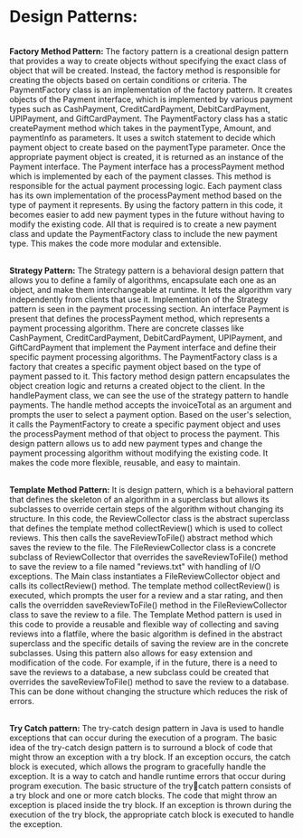 <h1>Design Patterns:</h1></br>
<b>Factory Method Pattern:</b> The factory pattern is a creational 
design pattern that provides a way to create objects without 
specifying the exact class of object that will be created. 
Instead, the factory method is responsible for creating the 
objects based on certain conditions or criteria. The 
PaymentFactory class is an implementation of the factory 
pattern. It creates objects of the Payment interface, which is 
implemented by various payment types such as 
CashPayment, CreditCardPayment, DebitCardPayment, 
UPIPayment, and GiftCardPayment.
The PaymentFactory class has a static createPayment method 
which takes in the paymentType, Amount, and paymentInfo 
as parameters. It uses a switch statement to decide which 
payment object to create based on the paymentType 
parameter. Once the appropriate payment object is created, 
it is returned as an instance of the Payment interface. The 
Payment interface has a processPayment method which is 
implemented by each of the payment classes. This method is 
responsible for the actual payment processing logic. Each 
payment class has its own implementation of the 
processPayment method based on the type of payment it 
represents. By using the factory pattern in this code, it 
becomes easier to add new payment types in the future 
without having to modify the existing code. All that is 
required is to create a new payment class and update the 
PaymentFactory class to include the new payment type. This 
makes the code more modular and extensible.</br></br>

<b>Strategy Pattern:</b> The Strategy pattern is a behavioral design 
pattern that allows you to define a family of algorithms, 
encapsulate each one as an object, and make them 
interchangeable at runtime. It lets the algorithm vary 
independently from clients that use it. Implementation of the 
Strategy pattern is seen in the payment processing section. 
An interface Payment is present that defines the 
processPayment method, which represents a payment 
processing algorithm. There are concrete classes like 
CashPayment, CreditCardPayment, DebitCardPayment, 
UPIPayment, and GiftCardPayment that implement the 
Payment interface and define their specific payment 
processing algorithms. The PaymentFactory class is a factory 
that creates a specific payment object based on the type of 
payment passed to it. This factory method design pattern 
encapsulates the object creation logic and returns a created 
object to the client. In the handlePayment class, we can see 
the use of the strategy pattern to handle payments. The 
handle method accepts the invoiceTotal as an argument and 
prompts the user to select a payment option. Based on the 
user's selection, it calls the PaymentFactory to create a 
specific payment object and uses the processPayment 
method of that object to process the payment. This design 
pattern allows us to add new payment types and change the 
payment processing algorithm without modifying the existing 
code. It makes the code more flexible, reusable, and easy to 
maintain.</br></br>

<b>Template Method Pattern:</b> It is design pattern, which is a 
behavioral pattern that defines the skeleton of an algorithm 
in a superclass but allows its subclasses to override certain 
steps of the algorithm without changing its structure. In this 
code, the ReviewCollector class is the abstract superclass that 
defines the template method collectReview() which is used to 
collect reviews. This then calls the saveReviewToFile() 
abstract method which saves the review to the file. The 
FileReviewCollector class is a concrete subclass of 
ReviewCollector that overrides the saveReviewToFile() 
method to save the review to a file named "reviews.txt" with 
handling of I/O exceptions. The Main class instantiates a 
FileReviewCollector object and calls its collectReview() 
method. The template method collectReview() is executed, 
which prompts the user for a review and a star rating, and 
then calls the overridden saveReviewToFile() method in the 
FileReviewCollector class to save the review to a file. The 
Template Method pattern is used in this code to provide a 
reusable and flexible way of collecting and saving reviews into 
a flatfile, where the basic algorithm is defined in the abstract 
superclass and the specific details of saving the review are in 
the concrete subclasses. Using this pattern also allows for 
easy extension and modification of the code. For example, if 
in the future, there is a need to save the reviews to a 
database, a new subclass could be created that overrides the 
saveReviewToFile() method to save the review to a database. 
This can be done without changing the structure which 
reduces the risk of errors.</br></br>

<b>Try Catch pattern:</b> The try-catch design pattern in Java is used 
to handle exceptions that can occur during the execution of a 
program. The basic idea of the try-catch design pattern is to 
surround a block of code that might throw an exception with 
a try block. If an exception occurs, the catch block is executed, 
which allows the program to gracefully handle the exception.
It is a way to catch and handle runtime errors that occur 
during program execution. The basic structure of the trycatch pattern consists of a try block and one or more catch 
blocks. The code that might throw an exception is placed 
inside the try block. If an exception is thrown during the 
execution of the try block, the appropriate catch block is 
executed to handle the exception.
